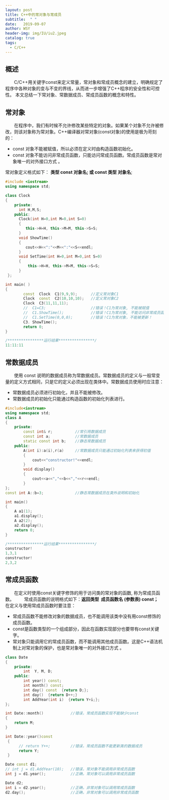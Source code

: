 ```yaml
---
layout: post
title: C++中的常对象与常成员
subtitle:  " "
date:   2019-09-07
author: WSY
header-img: img/IU/iu2.jpeg
catalog: true
tags:
  - C/C++ 
---
```


## 概述
　　C/C++用关键字const来定义常量，常对象和常成员概念的建立，明确规定了程序中各种对象的变与不变的界线，从而进一步增强了C++程序的安全性和可控性。 本文总结一下常对象、常数据成员、常成员函数的概念和特性。

## 常对象
　　在程序中，我们有时候不允许修改某些特定的对象。如果某个对象不允许被修改，则该对象称为常对象。C++编译器对常对象(const对象)的使用是极为苛刻的：
* const 对象不能被赋值，所以必须在定义时由构造函数初始化。
* const 对象不能访问非常成员函数，只能访问常成员函数。常成员函数是常对象唯一的对外接口方式 。

常对象定义格式如下：
     **类型  const  对象名;    或     const  类型  对象名**;

```cpp
#include <iostream>
using namespace std;

class Clock
{
    private:
      int H,M,S;
    public:
      Clock(int H=0,int M=0,int S=0)
      {
         this->H=H, this->M=M, this->S=S;
      }
      void ShowTime()
      {
         cout<<H<<":"<<M<<":"<<S<<endl;
      }
      void SetTime(int H=0,int M=0,int S=0)
      {
          this->H=H, this->M=M, this->S=S;
      }
 };

int main( )
{
        const  Clock  C1(9,9,9);      //定义常对象C1
        Clock  const  C2(10,10,10);   //定义常对象C2
        Clock  C3(11,11,11);
        //  C1=C3;                    //错误！C1为常对象, 不能被赋值
        //  C1.ShowTime();            //错误！C1为常对象, 不能访问非常成员函数
        //  C1.SetTime(0,0,0);        //错误！C1为常对象，不能被更新！
        C3. ShowTime();
        return 0;
}

/****************运行结果****************/
11:11:11
```

## 常数据成员

　　使用 const 说明的数据成员称为常数据成员。常数据成员的定义与一般常变量的定义方式相同，只是它的定义必须出现在类体中。常数据成员使用时应注意：
* 常数据成员必须进行初始化，并且不能被修改。
* 常数据成员的初始化只能通过构造函数的初始化列表进行。 

```cpp
#include<iostream>
using namespace std;
class A
{
    private:
        const int& r;          //常引用数据成员
        const int a;           //常数据成员
        static const int b;    //静态常数据成员
    public:
        A(int i):a(i),r(a)     //常数据成员只能通过初始化列表来获得初值
        {
            cout<<"constructor!"<<endl;
        }
        void display()
        {
            cout<<a<<","<<b<<","<<r<<endl;
        }
};
const int A::b=3;              //静态常数据成员在类外说明和初始化

int main()
{
    A a1(1);
    a1.display();
    A a2(2);
    a2.display();
    return 0;
}

/****************运行结果****************/
constructor!
1,3,1
constructor!
2,3,2  
```

## 常成员函数
　　在定义时使用const关键字修饰的用于访问类的常对象的函数, 称为常成员函数。
　　常成员函数的说明格式如下：**返回类型  成员函数名  (参数表) const；** 
　　在定义与使用常成员函数时要注意：

* 常成员函数不能修改对象的数据成员，也不能调用该类中没有用const修饰的成员函数。
* const是函数类型的一个组成部分，因此在函数实现部分也要带有const关键字。
* 常对象只能调用它的常成员函数，而不能调用其他成员函数。这是C++语法机制上对常对象的保护，也是常对象唯一的对外接口方式 。

```cpp
class Date
{
    private:
        int  Y, M, D;
    public:
        int year() const;
        int month() const;
        int day() const  {return D;};
        int day()  {return D++;}
        int AddYear(int i)  {return Y+i;};
};

int Date::month()            //错误，常成员函数实现不能缺少const
{
    return M;
}

int Date::year()const
 {
      // return Y++;         //错误，常成员函数不能更新类的数据成员
      return Y;
 }

Date const d1;
// int j = d1.AddYear(10);   //错误，常对象不能调用非常成员函数
int j = d1.year();           //正确，常对象可以调用非常成员函数

Date d2;
int i = d2.year();           //正确，非常对象可以调用常成员函数
d2.day();                    //正确，非常对象可以调用非常成员函数

```

